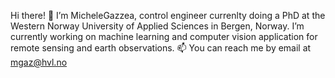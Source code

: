 Hi there! 👋
I’m MicheleGazzea, control engineer currenlty doing a PhD at the Western Norway University of Applied Sciences in Bergen, Norway.
I’m currently working on machine learning and computer vision application for remote sensing and earth observations.
📫 You can reach me by email at mgaz@hvl.no

<!---
MicheleGazzea/MicheleGazzea is a ✨ special ✨ repository because its `README.md` (this file) appears on your GitHub profile.
You can click the Preview link to take a look at your changes.
--->

